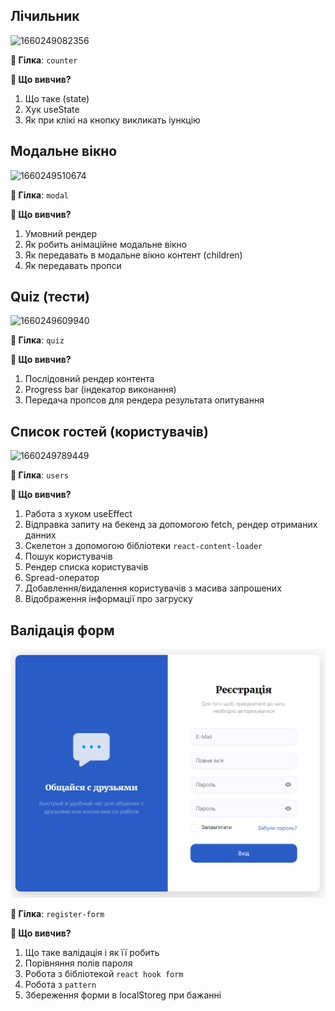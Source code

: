 ## Лічильник

![1660249082356](https://user-images.githubusercontent.com/12086860/184235207-2d20299a-0b9a-40e6-acf7-be582f6ecbfe.png)

**🌿 Гілка**: `counter`

**👀 Що вивчив?**

1. Що таке (state)
2. Хук useState
3. Як при клікі на кнопку викликать іункцію

## Модальне вікно

![1660249510674](https://user-images.githubusercontent.com/12086860/184235807-bfb5d74b-68dc-4903-8b15-e18f6427fcc2.png)

**🌿 Гілка**: `modal`

**👀 Що вивчив?**

1. Умовний рендер
2. Як робить анімаційне модальне вікно
3. Як передавать в модальне вікно контент (children)
4. Як передавать пропси

## Quiz (тести)

![1660249609940](https://user-images.githubusercontent.com/12086860/184236063-9f807f93-f6a4-4577-9a12-443ff1d3fd43.png)

**🌿 Гілка**: `quiz`

**👀 Що вивчив?**

1. Послідовний рендер контента
2. Progress bar (індекатор виконання)
3. Передача пропсов для рендера результата опитування

## Список гостей (користувачів)

![1660249789449](https://user-images.githubusercontent.com/12086860/184236601-2c8d94bf-105c-4b48-982c-65a6ed4f8c51.png)

**🌿 Гілка**: `users`

**👀 Що вивчив?**

1. Работа з хуком useEffect
2. Відправка запиту на бекенд за допомогою fetch, рендер отриманих данних
3. Скелетон з допомогою бібліотеки `react-content-loader`
4. Пошук користувачів
5. Рендер списка користувачів
6. Spread-оператор
7. Добавлення/видалення користувачів з масива запрошених
8. Відображення інформації про загруску

## Валідація форм

![logo](./assets/img/register-form.png)

**🌿 Гілка**: `register-form`

**👀 Що вивчив?**

1. Що таке валідація і як її робить
2. Порівняння полів пароля
3. Робота з бібліотекой `react hook form`
4. Робота з `pattern`
5. Збереження форми в localStoreg при бажанні
